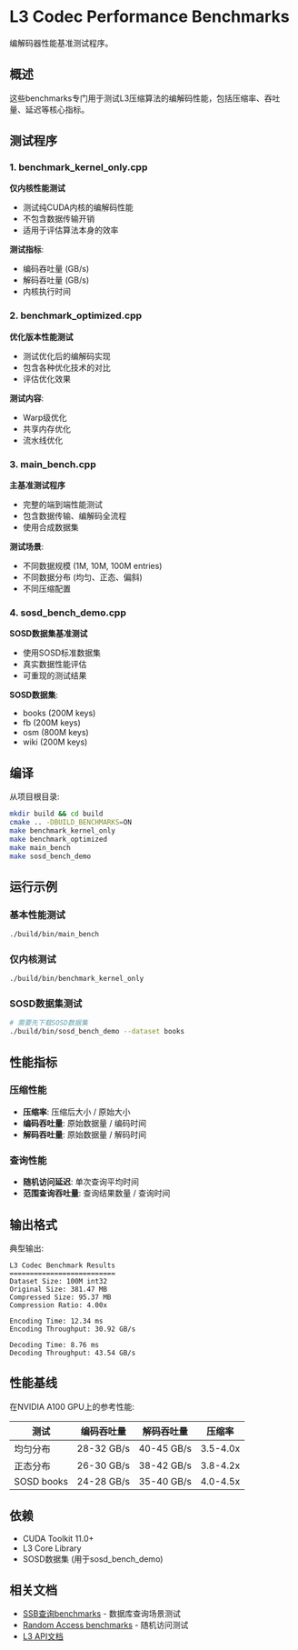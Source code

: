 # L3 Codec Performance Benchmarks

编解码器性能基准测试程序。

## 概述

这些benchmarks专门用于测试L3压缩算法的编解码性能，包括压缩率、吞吐量、延迟等核心指标。

## 测试程序

### 1. benchmark_kernel_only.cpp
**仅内核性能测试**

- 测试纯CUDA内核的编解码性能
- 不包含数据传输开销
- 适用于评估算法本身的效率

**测试指标**:
- 编码吞吐量 (GB/s)
- 解码吞吐量 (GB/s)
- 内核执行时间

### 2. benchmark_optimized.cpp
**优化版本性能测试**

- 测试优化后的编解码实现
- 包含各种优化技术的对比
- 评估优化效果

**测试内容**:
- Warp级优化
- 共享内存优化
- 流水线优化

### 3. main_bench.cpp
**主基准测试程序**

- 完整的端到端性能测试
- 包含数据传输、编解码全流程
- 使用合成数据集

**测试场景**:
- 不同数据规模 (1M, 10M, 100M entries)
- 不同数据分布 (均匀、正态、偏斜)
- 不同压缩配置

### 4. sosd_bench_demo.cpp
**SOSD数据集基准测试**

- 使用SOSD标准数据集
- 真实数据性能评估
- 可重现的测试结果

**SOSD数据集**:
- books (200M keys)
- fb (200M keys)
- osm (800M keys)
- wiki (200M keys)

## 编译

从项目根目录:

```bash
mkdir build && cd build
cmake .. -DBUILD_BENCHMARKS=ON
make benchmark_kernel_only
make benchmark_optimized
make main_bench
make sosd_bench_demo
```

## 运行示例

### 基本性能测试
```bash
./build/bin/main_bench
```

### 仅内核测试
```bash
./build/bin/benchmark_kernel_only
```

### SOSD数据集测试
```bash
# 需要先下载SOSD数据集
./build/bin/sosd_bench_demo --dataset books
```

## 性能指标

### 压缩性能
- **压缩率**: 压缩后大小 / 原始大小
- **编码吞吐量**: 原始数据量 / 编码时间
- **解码吞吐量**: 原始数据量 / 解码时间

### 查询性能
- **随机访问延迟**: 单次查询平均时间
- **范围查询吞吐量**: 查询结果数量 / 查询时间

## 输出格式

典型输出:
```
L3 Codec Benchmark Results
==========================
Dataset Size: 100M int32
Original Size: 381.47 MB
Compressed Size: 95.37 MB
Compression Ratio: 4.00x

Encoding Time: 12.34 ms
Encoding Throughput: 30.92 GB/s

Decoding Time: 8.76 ms
Decoding Throughput: 43.54 GB/s
```

## 性能基线

在NVIDIA A100 GPU上的参考性能:

| 测试 | 编码吞吐量 | 解码吞吐量 | 压缩率 |
|------|------------|------------|--------|
| 均匀分布 | 28-32 GB/s | 40-45 GB/s | 3.5-4.0x |
| 正态分布 | 26-30 GB/s | 38-42 GB/s | 3.8-4.2x |
| SOSD books | 24-28 GB/s | 35-40 GB/s | 4.0-4.5x |

## 依赖

- CUDA Toolkit 11.0+
- L3 Core Library
- SOSD数据集 (用于sosd_bench_demo)

## 相关文档

- [SSB查询benchmarks](../ssb/README.md) - 数据库查询场景测试
- [Random Access benchmarks](../random_access/README.md) - 随机访问测试
- [L3 API文档](../../docs/API.md)
